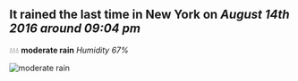 ## It rained the last time in New York on *August 14th 2016 around 09:04 pm*
💧💧💧  **moderate rain** *Humidity 67%*

![moderate rain](http://openweathermap.org/img/w/10n.png)
